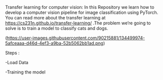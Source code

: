 Transfer learning for computer vision:
In this Repository we learn how to develop a computer vision pipeline for image classification using PyTorch.
You can read more about the transfer learning at https://cs231n.github.io/transfer-learning/
 .The problem we’re going to solve  is to train a model to classify cats and dogs. 
 
 
 (https://user-images.githubusercontent.com/90215881/134499974-5afceaaa-d46d-4ef3-a9ba-52b5062bb1ad.png)
 

Steps :

-Load Data

-Training the model

